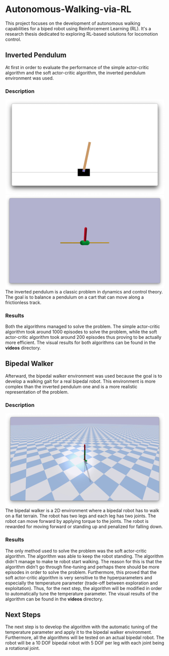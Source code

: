 # Autonomous-Walking-via-RL
This project focuses on the development of autonomous walking capabilities for a biped robot using 
Reinforcement Learning (RL). It's a research thesis dedicated to exploring RL-based solutions 
for locomotion control.
## Inverted Pendulum
At first in order to evaluate the performance of the simple actor-critic algorithm and the soft
actor-critic algorithm, the inverted pendulum environment was used.
### Description
![img.png](img/InvPendulum-actor-critic.png)
![img.png](img/InvPendulum-sac.png)
The inverted pendulum is a classic problem in dynamics and control theory.
The goal is to balance a pendulum on a cart that can move along a frictionless track.
### Results
Both the algorithms managed to solve the problem. The simple actor-critic algorithm took around
1000 episodes to solve the problem, while the soft actor-critic algorithm took around 200 episodes thus
proving to be actually more efficient. The visual results for both algorithms can be found in the 
<strong>videos</strong> directory.

## Bipedal Walker
Afterward, the bipedal walker environment was used because the goal is to develop a walking gait
for a real bipedal robot. This environment is more complex than the inverted pendulum one and is a
more realistic representation of the problem.
### Description
![img.png](img/Walker2D-sac.png)
The bipedal walker is a 2D environment where a bipedal robot has to walk on a flat terrain. The
robot has two legs and each leg has two joints. The robot can move forward by applying torque to
the joints. The robot is rewarded for moving forward or standing up and penalized for falling down.
### Results
The only method used to solve the problem was the soft actor-critic algorithm. The algorithm was
able to keep the robot standing. The algorithm didn't manage to make te robot start walking. The
reason for this is that the algorithm didn't go through fine-tuning and perhaps there should be more
episodes in order to solve the problem. Furthermore, this proved that the soft actor-critic algorithm
is very sensitive to the hyperparameters and especially the temperature parameter (trade-off between
exploration and exploitation). Thus, for the next step, the algorithm will be  modified in order to 
automatically tune the temperature parameter. The visual results of the algorithm can be found in the 
<strong>videos</strong> directory.

## Next Steps
The next step is to develop the algorithm with the automatic tuning of the temperature parameter and 
apply it to the bipedal walker environment. Furthermore, all the algorithms will be tested on an 
actual bipedal robot. The robot will be a 10 DOF bipedal robot with 5 DOF per leg with each joint
being a rotational joint. 

